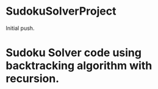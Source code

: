 # SudokuSolverProject
Initial push.
# Sudoku Solver code using backtracking algorithm with recursion.

